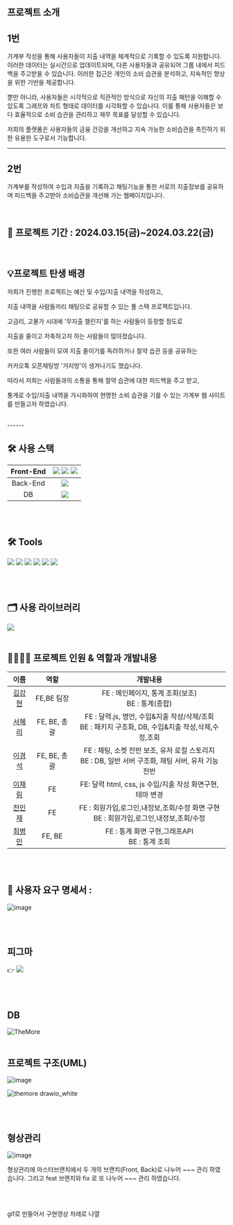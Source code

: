 


## 프로젝트 소개

## 1번
가계부 작성을 통해 사용자들이 지출 내역을 체계적으로 기록할 수 있도록 지원합니다. 이러한 데이터는 실시간으로 업데이트되며, 다른 사용자들과 공유되어 그룹 내에서 피드백을 주고받을 수 있습니다. 이러한 접근은 개인의 소비 습관을 분석하고, 지속적인 향상을 위한 기반을 제공합니다.

뿐만 아니라, 사용자들은 시각적으로 직관적인 방식으로 자신의 지출 패턴을 이해할 수 있도록 그래프와 차트 형태로 데이터를 시각화할 수 있습니다. 이를 통해 사용자들은 보다 효율적으로 소비 습관을 관리하고 재무 목표를 달성할 수 있습니다.

저희의 플랫폼은 사용자들의 금융 건강을 개선하고 지속 가능한 소비습관을 촉진하기 위한 유용한 도구로서 기능합니다.

-------
 ## 2번
가계부를 작성하여 수입과 지출을 기록하고 채팅기능을 통한 서로의 지출정보를 공유하며 피드백을 주고받아 소비습관을 개선해 가는 웹페이지입니다.

<br>

## 📆 프로젝트 기간 : 2024.03.15(금)~2024.03.22(금)

<br>

## 💡프로젝트 탄생 배경
저희가 진행한 프로젝트는 예산 및 수입/지출 내역을 작성하고,

지출 내역을 사람들끼리 채팅으로 공유할 수 있는 풀 스택 프로젝트입니다.

고금리, 고물가 시대에 '무지출 챌린지'를 하는 사람들이 등장할 정도로

지출을 줄이고 저축하고자 하는 사람들이 많아졌습니다.

또한 여러 사람들이 모여 지출 줄이기를 독려하거나 절약 습관 등을 공유하는 

카카오톡 오픈채팅방 '거지방'이 생겨나기도 했습니다.

따라서 저희는 사람들과의 소통을 통해 절약 습관에 대한 피드백을 주고 받고, 

통계로 수입/지출 내역을 가시화하여 현명한 소비 습관을 기를 수 있는 가계부 웹 사이트를 만들고자 하였습니다.

<br>
------




##  🛠️ 사용 스택 
|Front-End |<img src="https://img.shields.io/badge/HTML5-E34F26?style=flat&logo=HTML5&logoColor=white" /> <img src="https://img.shields.io/badge/CSS3-1572B6?style=flat&logo=CSS3&logoColor=white" />  <img src="https://img.shields.io/badge/JavaScript-F7DF1E?style=flat&logo=JavaScript&logoColor=white" /> |
|:---:|:---:|
|Back-End |<img src="https://img.shields.io/badge/Java-007396?style=flat&logo=Conda-Forge&logoColor=white" />  |
|DB|<img src="https://shields.io/badge/MySQL-blue?logo=mysql&style=plastic&logoColor=white&labelColor=blue" /> |

<br>
<br>

## 🛠️ Tools
<img src="https://img.shields.io/badge/Eclipse%20IDE-2C2255?style=flat&logo=EclipseIDE&logoColor=white" /> <img src="https://img.shields.io/badge/Visual%20Studio%20Code-007ACC?style=flat&logo=VisualStudioCode&logoColor=white" /> <img src="https://img.shields.io/badge/GitHub-181717?style=flat&logo=GitHub&logoColor=white" /> 
<img src="https://img.shields.io/badge/Figma-181717?style=flat&logo=Figma&logoColor=red" />  <img src="https://img.shields.io/badge/Slack-181717?style=flat&logo=Slack&logoColor=red" />  <img src="https://img.shields.io/badge/Notion-181717?style=flat&logo=Notion&logoColor=white" /> 

<br>
<br>

## 🗂️ 사용 라이브러리
<img src="https://img.shields.io/badge/Chart.js-181717?style=flat&logo=Chart.js&logoColor=none" /> 

<br>
<br>

## 👨‍👩‍👧‍👦 프로젝트 인원 & 역할과 개발내용

| 이름 | 역할 | 개발내용 |
|:------:|:------:|:-----:|
|[김강현](https://github.com/hmmumm)|FE,BE 팀장| FE : 메인페이지, 통계 조회(보조) <br> BE : 통계(종합)  |
| [서혜리](https://github.com/hyeri-seo)|FE, BE, 총괄| FE : 달력.js, 명언, 수입&지출 작성/삭제/조회<br> BE : 패키지 구조화, DB, 수입&지출 작성,삭제,수정,조회|
| [이경석](https://github.com/maruduke)|FE, BE, 총괄| FE : 채팅, 소켓 전반 보조, 유저 로컬 스토리지<br> BE : DB, 일반 서버 구조화, 채팅 서버, 유저 기능 전반|
| [이채림](https://github.com/chaereemee)|FE | FE: 달력 html, css, js 수입/지출 작성 화면구현, 테마 변경 |
| [전민재](https://github.com/minjaejeo)|FE |FE : 회원가입,로그인,내정보,조회/수정 화면 구현<br> BE : 회원가입,로그인,내정보,조회/수정|
| [최병민](https://github.com/ChoiByoungMin)|FE, BE | FE : 통계 화면 구현,그래프API<br> BE : 통계 조회  |

<br>
<br>



## 🧾 사용자 요구 명세서 : 
![image](https://github.com/iiiiii-dle/TheMore/assets/162311939/be5d8e74-4b49-4f2e-a22c-27bffbd4c13b)


<br><br>

## 피그마
👉 <a href="https://www.figma.com/file/5DHQaGcGQtdAlBmhqy79hk/TheMore(%EB%8D%94-%EB%AA%A8%EC%95%84)?type=design&amp;node-id=0%3A1&amp;mode=design&amp;t=YB8EMXtf8hmU1xXU-1" target="_blank" rel="noopener&nbsp;noreferrer"><img src="https://img.shields.io/badge/figma-F24E1E?style=flat&amp;logo=Figma&amp;logoColor=white" /></a>

<br><br>

## DB
![TheMore](https://github.com/iiiiii-dle/TheMore/assets/162311939/17791cd3-7b67-40b5-a510-1bd0de4bd596)
<br><br>

## 프로젝트 구조(UML)
![image](https://github.com/iiiiii-dle/TheMore/assets/162311939/29e6642b-ca11-4536-b945-67cbe1b022d8)

![themore drawio_white](https://github.com/iiiiii-dle/TheMore/assets/162311939/4dd27420-52bc-4265-a530-b1a59eff3538)



<br><br>

## 형상관리 
![image](https://github.com/iiiiii-dle/TheMore/assets/162311939/6c75d819-d2f1-4915-a764-440cb6313f9c)

형상관리에 마스터브랜치에서 두 개의 브랜치(Front, Back)로 나누어 ~~~ 관리 하였습니다. 그리고 feat 브랜치와 fix 로 또 나누어 ~~~ 관리 하였습니다.

<br><br>



gif로 만들어서 구현영상 차례로 나열


